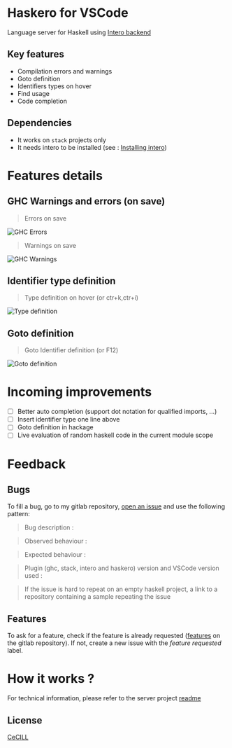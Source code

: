 # Haskero for VSCode
Language server for Haskell using [Intero backend](https://github.com/commercialhaskell/intero)

## Key features

* Compilation errors and warnings
* Goto definition
* Identifiers types on hover
* Find usage
* Code completion

## Dependencies

* It works on `stack` projects only
* It needs intero to be installed (see : [Installing intero](https://github.com/commercialhaskell/intero/blob/master/TOOLING.md#installing))


# Features details

## GHC Warnings and errors (on save)

> Errors on save

![GHC Errors](https://gitlab.com/vannnns/haskero/raw/master/client/media/error-on-save.gif "GHC Errors")

> Warnings on save

![GHC Warnings](https://gitlab.com/vannnns/haskero/raw/master/client/media/warning-on-save.gif "GHC Warnings")


## Identifier type definition

> Type definition on hover (or ctr+k,ctr+i)

![Type definition](https://gitlab.com/vannnns/haskero/raw/master/client/media/type-at.gif "Type definition")

## Goto definition

> Goto Identifier definition (or F12)

![Goto definition](https://gitlab.com/vannnns/haskero/raw/master/client/media/loc-at.gif "Goto definition")

# Incoming improvements

- [ ] Better auto completion (support dot notation for qualified imports, ...)
- [ ] Insert identifier type one line above
- [ ] Goto definition in hackage
- [ ] Live evaluation of random haskell code in the current module scope

# Feedback

## Bugs

To fill a bug, go to my gitlab repository, [open an issue](https://gitlab.com/vannnns/haskero/issues) and use the following pattern:
> Bug description :

> Observed behaviour :

> Expected behaviour :

> Plugin (ghc, stack, intero and haskero) version and VSCode version used :

> If the issue is hard to repeat on an empty haskell project, a link to a repository containing a sample repeating the issue

## Features

To ask for a feature, check if the feature is already requested ([features](https://gitlab.com/vannnns/haskero/issues?label_name%5B%5D=Feature) on the gitlab repository).
If not, create a new issue with the *feature requested* label.

# How it works ?

For technical information, please refer to the server project [readme](https://gitlab.com/vannnns/haskero/blob/master/server/README.md)

## License
[CeCILL](LICENSE)